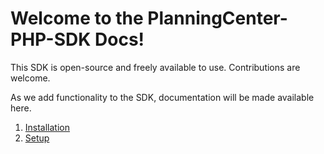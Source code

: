 # Welcome to the PlanningCenter-PHP-SDK Docs!
This SDK is open-source and freely available to use. Contributions are welcome.

As we add functionality to the SDK, documentation will be made available here.

1. [Installation](installation/README.md)
2. [Setup](setup/README.md)
